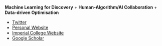 **Machine Learning for Discovery** + 
**Human-Algorithm/AI Collaboration** + 
**Data-driven Optimisation**

- [Twitter](https://twitter.com/Savage_Tom)
- [Personal Website](https://sav.phd)
- [Imperial College Website](https://www.imperial.ac.uk/people/t.savage)
- [Google Scholar](https://scholar.google.com/citations?user=1niiK1AAAAAJ&hl=en)


